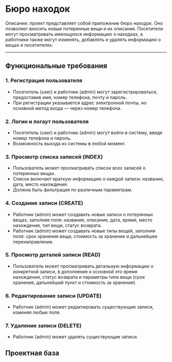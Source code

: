 ﻿# Бюро находок
Описание: проект представляет собой приложение бюро находок. Оно позволяет вносить новые потерянные вещи и их описания. Посетители могут просматривать имеющуюся информацию о находках, а работники также могут изменять, добавлять и удалять информацию о вещах и посетителях.
***
## Функциональные требования
### 1. Регистрация пользователя
* Посетитель (user) и работник (admin) могут зарегистрироваться, предоставив имя, номер телефона, почту и пароль.
* При регистрации указывается адрес электронной почты, но основной метод входа — через номер телефона.
### 2. Логин и логаут пользователя
* Посетитель (user) и работник (admin) могут войти в систему, введя номер телефона и пароль.
* Возможность выхода из системы в любой момент.
### 3. Просмотр списка записей (INDEX)
* Пользователь может просматривать список всех записей о потерянных вещах.
* Список включает краткую информацию о каждой записи: название, дата, место нахождения.
* Должна быть фильтрация по различным параметрам. 
### 4. Создание записи (CREATE)
* Работник (admin) может создавать новые записи о потерянных вещах, заполняя поля: название, описание, дата, время, место нахождения, тип вещи, статус возврата.
* Работник (admin) может создавать новые типы вещей, заполняя поля: срок хранения вещи, стоимость за хранение и дальнейшее перенаправление.
### 5. Просмотр деталей записи (READ)
* Пользователь может просматривать детальную информацию о конкретной записи, в дополнение к основной это время нахождения, статус возврата и параметры типа вещи (срок хранения, дальнейший пункт и стоимость за хранение). 
### 6. Редактирование записи (UPDATE)
* Работник (admin) может редактировать существующие записи, изменяя любые поля.
### 7. Удаление записи (DELETE)
* Работник (admin) может удалять существующие записи.
## Проектная база
